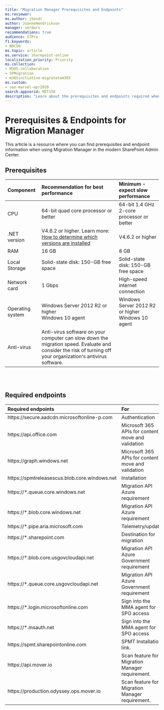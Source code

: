 ```yaml
---
title: "Migration Manager Prerequisites and Endpoints"
ms.reviewer: 
ms.author: jhendr
author: JoanneHendrickson
manager: serdars
recommendations: true
audience: ITPro
f1.keywords:
- NOCSH
ms.topic: article
ms.service: sharepoint-online
localization_priority: Priority
ms.collection: 
- M365-collaboration
- SPMigration
- m365initiative-migratetom365
ms.custom:
- seo-marvel-apr2020
search.appverid: MET150
description: "Learn about the prerequisites and endpoints required when using Migration Manager in the modern SharePoint Admin Center."
---
```

# Prerequisites & Endpoints for Migration Manager

This article is a resource where you can find prerequisites and endpoint information when using Migration Manager in the modern SharePoint Admin Center.


## Prerequisites

|**Component**|**Recommendation for best performance**|**Minimum - expect slow performance**|
|:-----|:------|:-----|
|CPU|64-bit quad core processor or better|64-bit 1.4 GHz 2-core processor or better|
|.NET version|V4.6.2 or higher. Learn more: [How to determine which versions are installed](https://docs.microsoft.com/dotnet/framework/migration-guide/how-to-determine-which-versions-are-installed)|V4.6.2 or higher|
|RAM|16 GB|8 GB|
|Local Storage|Solid-state disk: 150-GB free space|Solid-state disk: 150-GB free space|
|Network card|1 Gbps|High-speed internet connection|
|Operating system|Windows Server 2012 R2 or higher </br>Windows 10 agent|Windows Server 2012 R2 or higher </br>Windows 10 agent|
|Anti-virus|Anti-virus software on your computer can slow down the migration speed. Evaluate and consider the risk of turning off your organization's antivirus software. |


</br></br>

## Required endpoints

|**Required endpoints**|**For**|
|:-----|:-----|
|https://<spam><spam>secure.<spam><spam>aadcdn.microsoftonline-p<spam><spam>.com|Authentication|
|https://<spam><spam>api.office<spam><spam>.com|Microsoft 365 APIs for content move and validation|
|https://<spam><spam>graph.windows<spam><spam>.net|Microsoft 365 APIs for content move and validation|
|https://<spam><spam>spmtreleasescus.blob.core.windows<spam><spam>.net|Installation|
|https://*<spam><spam>.queue.core.windows<spam><spam>.net|Migration API Azure requirement|
|https://*.<spam><spam>blob.core.windows<spam><spam>.net|Migration API Azure requirement|
|https://*.<spam><spam>pipe.aria.microsoft<spam><spam>.com|Telemetry/update|
|https://*.<spam><spam>sharepoint<spam><spam>.com|Destination for migration|
|https://<spam><spam>*.blob.core.usgovcloudapi.<spam><spam>net|Migration API Azure Government requirement|
|https://<spam><spam>*.queue.core.usgovcloudapi.<spam><spam>net|Migration API Azure Government requirement|
|https://<spam><spam>*.login.microsoftonline.<spam><spam>com|Sign into the MMA agent for SPO access|
|https://<spam><spam>*.msauth.<spam><spam>net|Sign into the MMA agent for SPO access|
|https://<spam><spam>spmt.<spam><spam>sharepointonline.<spam><spam>com|SPMT Installation link.
|https://<spam><spam>api.mover.<spam><spam>io|Scan feature for Migration Manager requirement.|
|https://<spam><spam>production.odyssey.ops.mover.<spam><spam>io|Scan feature for Migration Manager requirement.|

